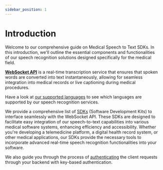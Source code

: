 ```yaml
---
sidebar_position: 1
---
```


# Introduction

Welcome to our comprehensive guide on Medical Speech to Text SDKs. In this introduction, we'll outline the essential components and functionalities of our speech recognition solutions designed specifically for the medical field.

**[WebSocket API](/docs/stt/ws_api.md)** is a real-time transcription service that ensures that spoken words are converted into text instantaneously, allowing for seamless integration into medical records or live captioning during medical procedures.

Have a look at [our supported languages](/docs/stt/languages) to see which languages are supported by our speech recognition services.

We provide a comprehensive list of [SDKs](/docs/category/websocket-sdks/) (Software Development Kits) to interface seamlessly with the WebSocket API. These SDKs are designed to facilitate easy integration of our speech-to-text capabilities into various medical software systems, enhancing efficiency and accessibility. Whether you're developing a telemedicine platform, a digital health record system, or other medical applications, our SDKs provide the necessary tools to incorporate advanced real-time speech recognition functionalities into your software.

We also guide you through the process of [authenticating](/docs/stt/authentif) the client requests through your backend with key-based authentication.
